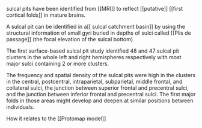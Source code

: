 sulcal pits have been identified from [[MRI]] to reflect [[putative]] [[first cortical folds]] in mature brains. 

A sulcal pit can be identified in a[[ sulcal catchment basin]] by using the structural information of small gyri buried in depths of sulci called [[Plis de passage]] (the focal elevation of the sulcal bottom)

The first surface-based sulcal pit study identified 48 and 47 sulcal pit clusters in the whole left and right hemispheres respectively with most major sulci containing 2 or more clusters.

The frequency and spatial density of the sulcal pits were high in the clusters in the central, postcentral, intraparietal, subparietal, middle frontal, and collateral sulci, the junction between superior frontal and precentral sulci, and the junction between inferior frontal and precentral sulci. The first major folds in those areas might develop and deepen at similar positions between individuals.

How it relates to the [[Protomap model]]